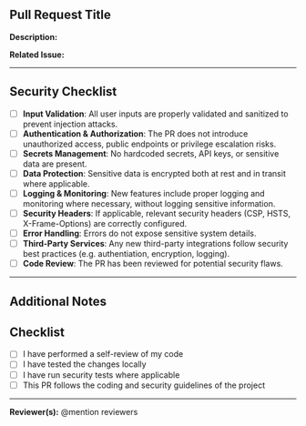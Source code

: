 ## Pull Request Title

**Description:**
<!-- Provide a brief summary of the changes introduced by this PR. Include the context and reasoning behind the modifications. -->

**Related Issue:**
<!-- Link any related issues (e.g., Fixes #123) -->

---

## Security Checklist

- [ ] **Input Validation**: All user inputs are properly validated and sanitized to prevent injection attacks.
- [ ] **Authentication & Authorization**: The PR does not introduce unauthorized access, public endpoints or privilege escalation risks.
- [ ] **Secrets Management**: No hardcoded secrets, API keys, or sensitive data are present.
- [ ] **Data Protection**: Sensitive data is encrypted both at rest and in transit where applicable.
- [ ] **Logging & Monitoring**: New features include proper logging and monitoring where necessary, without logging sensitive information.
- [ ] **Security Headers**: If applicable, relevant security headers (CSP, HSTS, X-Frame-Options) are correctly configured.
- [ ] **Error Handling**: Errors do not expose sensitive system details.
- [ ] **Third-Party Services**: Any new third-party integrations follow security best practices (e.g. authentiation, encryption, logging).
- [ ] **Code Review**: The PR has been reviewed for potential security flaws.

---

## Additional Notes
<!-- Provide any additional information reviewers should be aware of. -->

## Checklist

- [ ] I have performed a self-review of my code
- [ ] I have tested the changes locally
- [ ] I have run security tests where applicable
- [ ] This PR follows the coding and security guidelines of the project

---

**Reviewer(s):**
@mention reviewers

